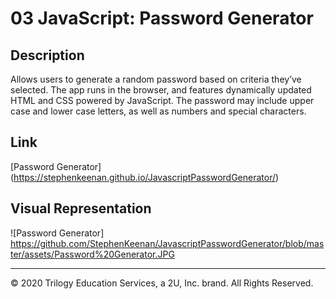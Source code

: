 # 03 JavaScript: Password Generator

## Description

Allows users to generate a random password based on criteria they’ve selected. The app runs in the browser, and features dynamically updated HTML and CSS powered by JavaScript. The password may include upper case and lower case letters, as well as numbers and special characters. 

## Link

[Password Generator] (https://stephenkeenan.github.io/JavascriptPasswordGenerator/)

## Visual Representation
![Password Generator] https://github.com/StephenKeenan/JavascriptPasswordGenerator/blob/master/assets/Password%20Generator.JPG

- - -
© 2020 Trilogy Education Services, a 2U, Inc. brand. All Rights Reserved.
